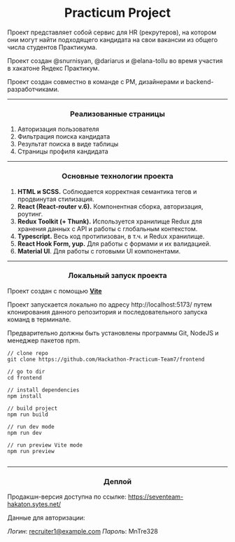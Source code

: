 <h1 align="center">Practicum Project</h1>

Проект представляет собой сервис для HR (рекрутеров), на котором они могут найти подходящего кандидата на свои вакансии из общего числа студентов Практикума.

Проект создан @snurnisyan, @dariarus и @elana-tollu во время участия в хакатоне Яндекс Практикум.

Проект создан совместно в команде с PM, дизайнерами и backend-разработчиками.

------

<h3 align="center">Реализованные страницы</h2>

1. Авторизация пользователя
2. Фильтрация поиска кандидата
3. Результат поиска в виде таблицы
4. Страницы профиля кандидата


------

<h3 align="center">Основные технологии проекта</h2>

1. **HTML и SCSS.** Соблюдается корректная семантика тегов и продвинутая стилизация.
2. **React (React-router v.6).** Компонентная сборка, авторизация, роутинг.
3. **Redux Toolkit (+ Thunk).** Используется хранилище Redux для хранения данных с API и работы с глобальным контекстом.
4. **Typescript.** Весь код протипизован, в т.ч. и Redux хранилище.
5. **React Hook Form, yup.** Для работы с формами и их валидацией.
6. **Material UI**. Для работы с готовыми UI компонентами.


------

<h3 align="center">Локальный запуск проекта</h2>

Проект создан с помощью **<a href="https://vitejs.dev/">Vite</a>**

Проект запускается локально по адресу http://localhost:5173/ путем клонирования данного репозитория и последовательного запуска команд в терминале.

Предварительно должны быть установлены программы Git, NodeJS и менеджер пакетов npm.


```
// clone repo
git clone https://github.com/Hackathon-Practicum-Team7/frontend

// go to dir
cd frontend

// install dependencies
npm install

// build project
npm run build

// run dev mode
npm run dev

// run preview Vite mode
npm run preview


```

------

<h3 align="center">Деплой</h2>

Продакшн-версия доступна по ссылке: https://seventeam-hakaton.sytes.net/

Данные для авторизации:

_Логин_: recruiter1@example.com
_Пароль_: MnTre328
